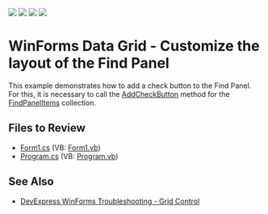 <!-- default badges list -->
![](https://img.shields.io/endpoint?url=https://codecentral.devexpress.com/api/v1/VersionRange/128627064/24.1.3%2B)
[![](https://img.shields.io/badge/Open_in_DevExpress_Support_Center-FF7200?style=flat-square&logo=DevExpress&logoColor=white)](https://supportcenter.devexpress.com/ticket/details/E2806)
[![](https://img.shields.io/badge/📖_How_to_use_DevExpress_Examples-e9f6fc?style=flat-square)](https://docs.devexpress.com/GeneralInformation/403183)
[![](https://img.shields.io/badge/💬_Leave_Feedback-feecdd?style=flat-square)](#does-this-example-address-your-development-requirementsobjectives)
<!-- default badges end -->

# WinForms Data Grid - Customize the layout of the Find Panel

This example demonstrates how to add a check button to the Find Panel. For this, it is necessary to call the [AddCheckButton](https://docs.devexpress.com/WindowsForms/DevExpress.XtraLayout.Custom.FindControlItemsCore.AddCheckButton.overloads) method for the [FindPanelItems](https://docs.devexpress.com/WindowsForms/DevExpress.XtraGrid.Views.Base.ColumnView.FindPanelItems) collection.



## Files to Review

* [Form1.cs](./CS/MyXtraGrid/Form1.cs) (VB: [Form1.vb](./VB/MyXtraGrid/Form1.vb))
* [Program.cs](./CS/MyXtraGrid/Program.cs) (VB: [Program.vb](./VB/MyXtraGrid/Program.vb))


## See Also

* [DevExpress WinForms Troubleshooting - Grid Control](https://go.devexpress.com/CheatSheets_WinForms_Examples_T934742.aspx)
